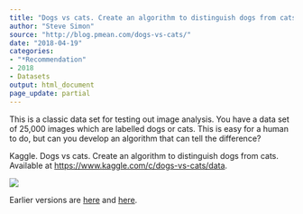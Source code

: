 ```yaml
---
title: "Dogs vs cats. Create an algorithm to distinguish dogs from cats"
author: "Steve Simon"
source: "http://blog.pmean.com/dogs-vs-cats/"
date: "2018-04-19"
categories:
- "*Recommendation"
- 2018
- Datasets
output: html_document
page_update: partial
---
```


This is a classic data set for testing out image analysis. You have a
data set of 25,000 images which are labelled dogs or cats. This is easy
for a human to do, but can you develop an algorithm that can tell the
difference?

<!---More--->

Kaggle. Dogs vs cats. Create an algorithm to distinguish dogs from cats.
Available at <https://www.kaggle.com/c/dogs-vs-cats/data>.

![](http://www.pmean.com/new-images/18/dogs-vs-cats01.png)

Earlier versions are [here][sim1] and [here][sim2].
 
[sim1]: http://blog.pmean.com/dogs-vs-cats/
[sim2]: http://new.pmean.com/dogs-vs-cats/
